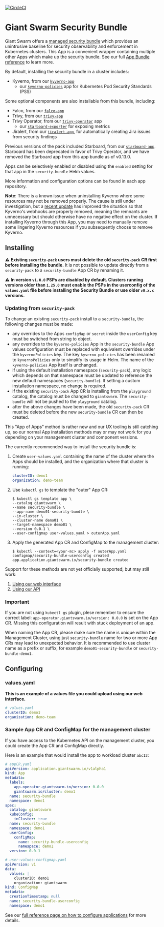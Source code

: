 [![CircleCI](https://circleci.com/gh/giantswarm/security-bundle.svg?style=shield)](https://circleci.com/gh/giantswarm/security-bundle)

# Giant Swarm Security Bundle

Giant Swarm offers a [managed security bundle][security-bundle] which provides an unintrusive baseline for security observability and enforcement in Kubernetes clusters. This App is a convenient wrapper containing multiple other Apps which make up the security bundle. See our full [App Bundle reference][app-bundle] to learn more.

By default, installing the security bundle in a cluster includes:

- Kyverno, from our [`kyverno-app`][kyverno-app]
  - our [`kyverno-policies`][kyverno-policies] app for Kubernetes Pod Security Standards (PSS)

Some optional components are also installable from this bundle, including:

- Falco, from our [`falco-app`][falco-app]
- Trivy, from our [`trivy-app`][trivy-app]
- Trivy Operator, from our [`trivy-operator`][trivy-operator-app] app
  - our [`starboard-exporter`][starboard-exporter] for exposing metrics
- Jiralert, from our [`jiralert-app`][jiralert-app], for automatically creating Jira issues from security findings

Previous versions of the pack included Starboard, from our [`starboard-app`][starboard-app]. Starboard has been deprecated in favor of Trivy Operator, and we have removed the Starboard app from this app bundle as of v0.13.0.

Apps can be selectively enabled or disabled using the `enabled` setting for that app in the `security-bundle` Helm values.

More information and configuration options can be found in each app repository.

**Note:** There is a known issue when uninstalling Kyverno where some resources may not be removed properly. The cause is still under investigation, but a [recent update](https://github.com/kyverno/kyverno/issues/3111) has improved the situation so that Kyverno's webhooks are properly removed, meaning the remnants are unnecessary but should otherwise have no negative effect on the cluster. If installing Kyverno through this App, you may need to manually remove some lingering Kyverno resources if you subsequently choose to remove Kyverno.

## Installing

:warning: **Existing `security-pack` users must delete the old `security-pack` CR first before installing the bundle.** It is not possible to update directly from a `security-pack` to a `security-bundle` App CR by renaming it.

:warning: **In version `v1.0.0` PSPs are disabled by default. Clusters running versions older than `1.25.0` must enable the PSPs in the userconfig of the `values.yaml` file before installing the Security Bundle or use older `v0.x.x` versions.**

### Updating from `security-pack`

To change an existing `security-pack` install to a `security-bundle`, the following changes must be made:
- any overrides to the Apps `configMap` or `secret` inside the `userConfig` key must be switched from string to object.
- any overrides to the `kyverno-policies` App in the `security-bundle` App values configuration must be replaced with equivalent overrides under the `kyvernoPolicies` key. The key `kyverno-policies` has been renamed to `kyvernoPolicies` only to simplify its usage in Helm. The name of the `kyverno-policies` App itself is unchanged.
- if using the default installation namespace (`security-pack`), any logic which depends on that namespace must be updated to reference the new default namespaces (`security-bundle`). If setting a custom installation namespace, no change is required.
- if the existing `security-pack` App CR is installing from the `playground` catalog, the catalog must be changed to `giantswarm`. The `security-bundle` will not be pushed to the `playground` catalog.
- after the above changes have been made, the old `security-pack` CR must be deleted before the new `security-bundle` CR can then be created.


This "App of Apps" method is rather new and our UX tooling is still catching up, so our normal App installation methods may or may not work for you depending on your management cluster and component versions.

The currently recommended way to install the security bundle is:

1. Create `user-values.yaml` containing the name of the cluster where the Apps should be installed, and the organization where that cluster is running:

    ```yaml
    clusterID: demo1
    organization: demo-team
    ```

2. Use `kubectl gs` to template the "outer" App CR:

    ```shell
    $ kubectl gs template app \
    --catalog giantswarm \
    --name security-bundle \
    --app-name demo01-security-bundle \
    --in-cluster \
    --cluster-name demo01 \
    --target-namespace demo01 \
    --version 0.0.1 \
    --user-configmap user-values.yaml > outerApp.yaml
    ```

3. Apply the generated App CR and ConfigMap to the management cluster:

    ```shell
    $ kubectl --context=<your-mc> apply -f outerApp.yaml
    configmap/security-bundle-userconfig created
    app.application.giantswarm.io/security-bundle created
    ```

Support for these methods are not yet officially supported, but may still work:

1. [Using our web interface](https://docs.giantswarm.io/ui-api/web/app-platform/#installing-an-app)
2. [Using our API](https://docs.giantswarm.io/api/#operation/createClusterAppV5)

### **Important**

If you are not using `kubectl gs` plugin, plese remember to ensure the correct label: `app-operator.giantswarm.io/version: 0.0.0` is set on the App CR. Missing this configuration will result with stuck deployment of an app.

When naming the App CR, please make sure the name is unique within the Management Cluster, using just `security-bundle`
name for two or more App CRs may lead to unexpected behavior. It is recommended to use cluster name as a prefix or suffix,
for example `demo01-security-bundle` or `security-bundle-demo1`.

## Configuring

### values.yaml

**This is an example of a values file you could upload using our web interface.**

```yaml
# values.yaml
clusterID: demo1
organization: demo-team
```

### Sample App CR and ConfigMap for the management cluster

If you have access to the Kubernetes API on the management cluster, you could create
the App CR and ConfigMap directly.

Here is an example that would install the app to
workload cluster `abc12`:

```yaml
# appCR.yaml
apiVersion: application.giantswarm.io/v1alpha1
kind: App
metadata:
  labels:
    app-operator.giantswarm.io/version: 0.0.0
    giantswarm.io/cluster: demo1
  name: security-bundle
  namespace: demo1
spec:
  catalog: giantswarm
  kubeConfig:
    inCluster: true
  name: security-bundle
  namespace: demo1
  userConfig:
    configMap:
      name: security-bundle-userconfig
      namespace: demo1
  version: 0.0.1
```

```yaml
# user-values-configmap.yaml
apiVersion: v1
data:
  values: |
    clusterID: demo1
    organization: giantswarm
kind: ConfigMap
metadata:
  creationTimestamp: null
  name: security-bundle-userconfig
  namespace: demo1
```

See our [full reference page on how to configure applications](https://docs.giantswarm.io/app-platform/app-configuration/) for more details.

[app-bundle]: https://docs.giantswarm.io/getting-started/app-platform/app-bundle/
[falco-app]: https://github.com/giantswarm/falco-app
[jiralert-app]: https://github.com/giantswarm/jiralert-app
[kyverno-app]: https://github.com/giantswarm/kyverno-app
[kyverno-policies]: https://github.com/giantswarm/kyverno-policies/
[security-bundle]: https://docs.giantswarm.io/app-platform/apps/security/
[starboard-app]: https://github.com/giantswarm/starboard-app
[starboard-exporter]: https://github.com/giantswarm/starboard-exporter/
[trivy-app]: https://github.com/giantswarm/trivy-app/
[trivy-operator-app]: https://github.com/giantswarm/trivy-operator-app
